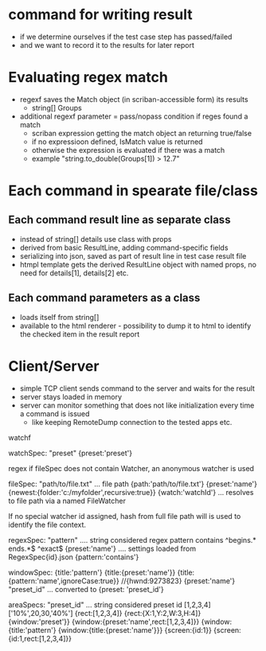 # command for writing result
 - if we determine ourselves if the test case step has passed/failed
 - and we want to record it to the results for later report

# Evaluating regex match
 - regexf saves the Match object (in scriban-accessible form) its results
    - string[] Groups
 - additional regexf parameter = pass/nopass condition if reges found a match
    - scriban expression getting the match object an returning true/false
    - if no expressioon defined, IsMatch value is returned
    - otherwise the expression is evaluated if there was a match
    - example
       "string.to_double(Groups[1]) > 12.7"

# Each command in spearate file/class

## Each command result line as separate class
 - instead of string[] details use class with props
 - derived from basic ResultLine, adding command-specific fields
 - serializing into json, saved as part of result line in test case result file
 - htmpl template gets the derived ResultLine object with named props, no need for details[1], details[2] etc.

## Each command parameters as a class
 - loads itself from string[]
 - available to the html renderer - possibility to dump it to html to identify the checked item in the result report

# Client/Server 
 - simple TCP client sends command to the server and waits for the result
 - server stays loaded in memory
 - server can monitor something that does not like initialization every time a command is issued
    - like keeping RemoteDump connection to the tested apps etc.


watchf <watchId> <fileSpec>

watchSpec:
  "preset"
  {preset:'preset'}

regex <fileSpec> <regexSpec> <options>
   if fileSpec does not contain Watcher, an anonymous watcher is used

fileSpec:
  "path/to/file.txt" ... file path
  {path:'path/to/file.txt'}
  {preset:'name'}
  {newest:{folder:'c:/myfolder',recursive:true}}
  {watch:'watchId'} ... resolves to file path via a named FileWatcher

  If no special watcher id assigned, hash from full file path will is used to identify the file context.

regexSpec:
  "pattern"        .... string considered regex pattern
      contains
      ^begins.*
      ends.*$
      ^exact$
  {preset:'name'} .... settings loaded from RegexSpec\{id}.json
  {pattern:'contains'}


windowSpec:
  {title:'pattern'}
  {title:{preset:'name'}}
  {title:{pattern:'name',ignoreCase:true}}
  //{hwnd:9273823}
  {preset:'name'}
  "preset_id"  ... converted to {preset: 'preset_id'}

areaSpecs:
  "preset_id"   ... string considered preset id
  [1,2,3,4]
  ['10%',20,30,'40%']
  {rect:[1,2,3,4]}
  {rect:{X:1,Y:2,W:3,H:4]}
  {window:'preset'}}
  {window:{preset:'name',rect:[1,2,3,4]}}
  {window:{title:'pattern'}
  {window:{title:{preset:'name'}}}
  {screen:{id:1}}
  {screen:{id:1,rect:[1,2,3,4]}}



